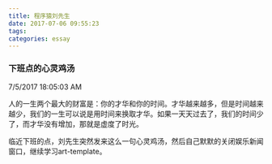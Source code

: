 ```yaml
---
title: 程序猿刘先生
date: 2017-07-06 09:55:23
tags:
categories: essay
---
```


### 下班点的心灵鸡汤

7/5/2017 18:05:03 AM 

人的一生两个最大的财富是：你的才华和你的时间。才华越来越多，但是时间越来越少，我们的一生可以说是用时间来换取才华。如果一天天过去了，我们的时间少了，而才华没有增加，那就是虚度了时光。

<!-- more -->

临近下班的点，刘先生突然发来这么一句心灵鸡汤，然后自己默默的关闭娱乐新闻窗口，继续学习art-template。

